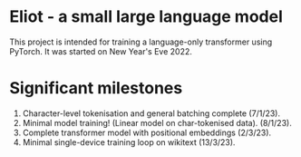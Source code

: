 # Eliot - a small large language model
This project is intended for training a language-only transformer using PyTorch. It was started on New Year's Eve 2022.

# Significant milestones
1. Character-level tokenisation and general batching complete (7/1/23).
2. Minimal model training! (Linear model on char-tokenised data). (8/1/23).
3. Complete transformer model with positional embeddings (2/3/23).
4. Minimal single-device training loop on wikitext (13/3/23).